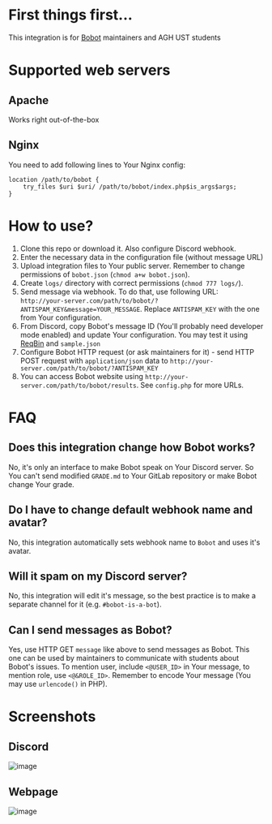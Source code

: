 # First things first...

This integration is for [Bobot](https://gitlab.com/bobot-is-a-bot) maintainers and AGH UST students

# Supported web servers

## Apache

Works right out-of-the-box

## Nginx

You need to add following lines to Your Nginx config:

```nginx
location /path/to/bobot {
    try_files $uri $uri/ /path/to/bobot/index.php$is_args$args;
}
```

# How to use?

1. Clone this repo or download it. Also configure Discord webhook.
2. Enter the necessary data in the configuration file (without message URL)
3. Upload integration files to Your public server. Remember to change permissions of `bobot.json` (`chmod a+w bobot.json`).
4. Create `logs/` directory with correct permissions (`chmod 777 logs/`).
5. Send message via webhook. To do that, use following URL: `http://your-server.com/path/to/bobot/?ANTISPAM_KEY&message=YOUR_MESSAGE`. Replace `ANTISPAM_KEY` with the one from Your configuration.
6. From Discord, copy Bobot's message ID (You'll probably need developer mode enabled) and update Your configuration. You may test it using [ReqBin](https://reqbin.com) and `sample.json`
7. Configure Bobot HTTP request (or ask maintainers for it) - send HTTP POST request with `application/json` data to `http://your-server.com/path/to/bobot/?ANTISPAM_KEY`
8. You can access Bobot website using `http://your-server.com/path/to/bobot/results`. See `config.php` for more URLs.

# FAQ

## Does this integration change how Bobot works?

No, it's only an interface to make Bobot speak on Your Discord server. So You can't send modified `GRADE.md` to Your GitLab repository or make Bobot change Your grade.

## Do I have to change default webhook name and avatar?

No, this integration automatically sets webhook name to `Bobot` and uses it's avatar.

## Will it spam on my Discord server?

No, this integration will edit it's message, so the best practice is to make a separate channel for it (e.g. `#bobot-is-a-bot`).

## Can I send messages as Bobot?

Yes, use HTTP GET `message` like above to send messages as Bobot. This one can be used by maintainers to communicate with students about Bobot's issues. To mention user, include `<@USER_ID>` in Your message, to mention role, use `<@&ROLE_ID>`. Remember to encode Your message (You may use `urlencode()` in PHP).

# Screenshots

## Discord

![image](https://user-images.githubusercontent.com/39133910/126449224-62ac3413-a430-4fb6-95ea-cf374821af37.png)

## Webpage

![image](https://user-images.githubusercontent.com/39133910/126450759-1d8aee98-6479-4f43-9a3f-05eff8c3388a.png)

